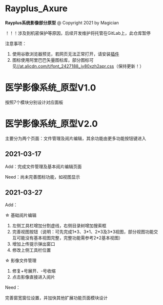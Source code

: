 # Rayplus_Axure
**Rayplus系统影像部分原型**
@ Copyright 2021 by Magician

！！！涉及到机密保护等原因，后续开发维护将托管在GitLab上，此仓库暂停

注意事项：

1. 使用谷歌浏览器预览，若网页无法正常打开，请安装[插件](https://chrome.google.com/webstore/detail/axure-rp-extension-for-ch/dogkpdfcklifaemcdfbildhcofnopogp)
2. 图标使用阿里巴巴矢量图标库，部分图标可见[//at.alicdn.com/t/font_2427188_jy80xzh2apr.css](//at.alicdn.com/t/font_2427188_jy80xzh2apr.css)（保持更新！）

# 医学影像系统_原型V1.0

按照7个模块分别设计对应面板

# 医学影像系统_原型V2.0

主要分为两个页面：文件管理及阅片编辑，其余功能由更多功能按钮键进入

## 2021-03-17 

Add：完成文件管理及基本阅片编辑页面

Need：尚未完善图标功能，如视图显示

## 2021-03-27

Add：

☆ 基础阅片编辑

1. 左侧工具栏增加分割虚线，右侧目录树增加搜索框
2. 完善视图按钮（说明：可先完成1\*3、3\*1、2\*3及3\*3视图，部分视图功能交互可能没有基本视图完整，完整功能需参考2\*2基本视图）
3. 增加上传提示弹出窗口
4. 修改上侧工具栏位置

☆ 影像文件管理

1. 修复+号展开、-号收缩
2. 点击影像直接进入阅片

Need：

完善窗宽窗位设置，并加快其他扩展功能页面模块设计

